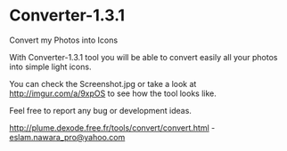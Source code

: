 # Converter-1.3.1
Convert my Photos into Icons

With Converter-1.3.1 tool you will be able to convert easily all your photos into simple light icons.

You can check the Screenshot.jpg or take a look at http://imgur.com/a/9xpOS to see how the tool looks like.

Feel free to report any bug or development ideas.

http://plume.dexode.free.fr/tools/convert/convert.html - eslam.nawara_pro@yahoo.com
